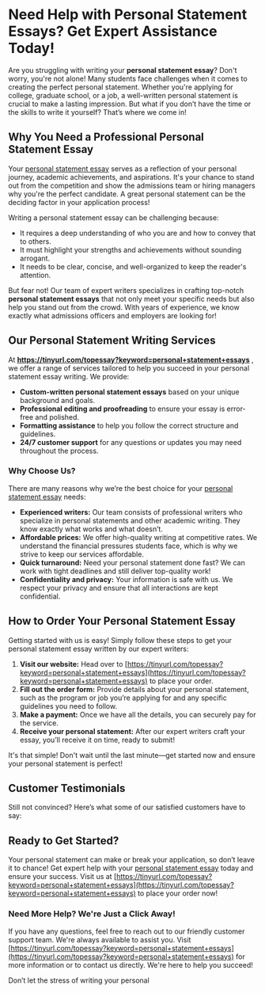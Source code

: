 # Need Help with Personal Statement Essays? Get Expert Assistance Today!

Are you struggling with writing your **personal statement essay**? Don't worry, you're not alone! Many students face challenges when it comes to creating the perfect personal statement. Whether you're applying for college, graduate school, or a job, a well-written personal statement is crucial to make a lasting impression. But what if you don’t have the time or the skills to write it yourself? That’s where we come in!

## Why You Need a Professional Personal Statement Essay

Your [personal statement essay](https://tinyurl.com/topessay?keyword=personal+statement+essays) serves as a reflection of your personal journey, academic achievements, and aspirations. It's your chance to stand out from the competition and show the admissions team or hiring managers why you're the perfect candidate. A great personal statement can be the deciding factor in your application process!

Writing a personal statement essay can be challenging because:

- It requires a deep understanding of who you are and how to convey that to others.
- It must highlight your strengths and achievements without sounding arrogant.
- It needs to be clear, concise, and well-organized to keep the reader's attention.

But fear not! Our team of expert writers specializes in crafting top-notch **personal statement essays** that not only meet your specific needs but also help you stand out from the crowd. With years of experience, we know exactly what admissions officers and employers are looking for!

## Our Personal Statement Writing Services

At **https://tinyurl.com/topessay?keyword=personal+statement+essays** , we offer a range of services tailored to help you succeed in your personal statement essay writing. We provide:

- **Custom-written personal statement essays** based on your unique background and goals.
- **Professional editing and proofreading** to ensure your essay is error-free and polished.
- **Formatting assistance** to help you follow the correct structure and guidelines.
- **24/7 customer support** for any questions or updates you may need throughout the process.

### Why Choose Us?

There are many reasons why we’re the best choice for your [personal statement essay](https://tinyurl.com/topessay?keyword=personal+statement+essays) needs:

- **Experienced writers:** Our team consists of professional writers who specialize in personal statements and other academic writing. They know exactly what works and what doesn’t.
- **Affordable prices:** We offer high-quality writing at competitive rates. We understand the financial pressures students face, which is why we strive to keep our services affordable.
- **Quick turnaround:** Need your personal statement done fast? We can work with tight deadlines and still deliver top-quality work!
- **Confidentiality and privacy:** Your information is safe with us. We respect your privacy and ensure that all interactions are kept confidential.

## How to Order Your Personal Statement Essay

Getting started with us is easy! Simply follow these steps to get your personal statement essay written by our expert writers:

1. **Visit our website:** Head over to [https://tinyurl.com/topessay?keyword=personal+statement+essays](https://tinyurl.com/topessay?keyword=personal+statement+essays) to place your order.
2. **Fill out the order form:** Provide details about your personal statement, such as the program or job you’re applying for and any specific guidelines you need to follow.
3. **Make a payment:** Once we have all the details, you can securely pay for the service.
4. **Receive your personal statement:** After our expert writers craft your essay, you’ll receive it on time, ready to submit!

It's that simple! Don't wait until the last minute—get started now and ensure your personal statement is perfect!

## Customer Testimonials

Still not convinced? Here’s what some of our satisfied customers have to say:

## Ready to Get Started?

Your personal statement can make or break your application, so don’t leave it to chance! Get expert help with your [personal statement essay](https://tinyurl.com/topessay?keyword=personal+statement+essays) today and ensure your success. Visit us at [https://tinyurl.com/topessay?keyword=personal+statement+essays](https://tinyurl.com/topessay?keyword=personal+statement+essays) to place your order now!

### Need More Help? We're Just a Click Away!

If you have any questions, feel free to reach out to our friendly customer support team. We're always available to assist you. Visit [https://tinyurl.com/topessay?keyword=personal+statement+essays](https://tinyurl.com/topessay?keyword=personal+statement+essays) for more information or to contact us directly. We're here to help you succeed!

Don’t let the stress of writing your personal

